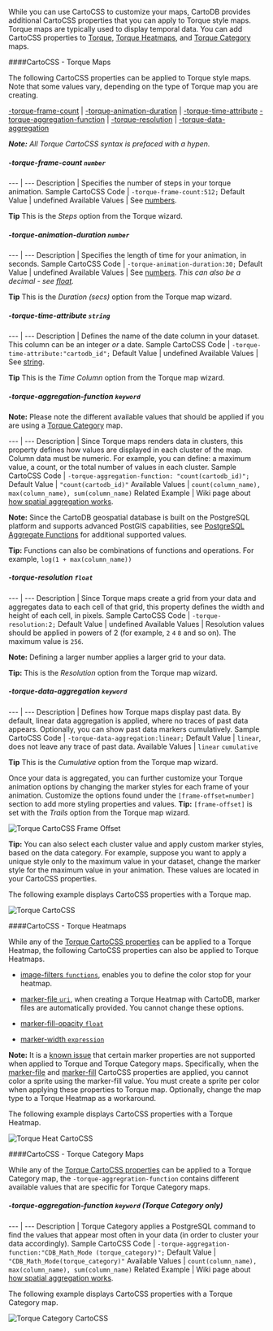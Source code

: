 <!--<div style="font-size:12pt;color:magenta;">Writer Note_csobier: H2- Torque tilecube release, issue #4015
</div>-->
<!--<div style="font-size:12pt;color:magenta;">Writer Note_csobier: Docs/issue#4012
</div>-->
While you can use CartoCSS to customize your maps, CartoDB provides additional CartoCSS properties that you can apply to Torque style maps. Torque maps are typically used to display temporal data. You can add CartoCSS properties to [Torque](#cartocss---torque-maps), [Torque Heatmaps](#cartocss---torque-heatmaps), and [Torque Category](#cartocss---torque-category-maps) maps.

####CartoCSS - Torque Maps

The following CartoCSS properties can be applied to Torque style maps.  Note that some values vary, depending on the type of Torque map you are creating.

[-torque-frame-count](#torque-frame-count-number) | [-torque-animation-duration](#torque-animation-duration-number) | [-torque-time-attribute](#torque-time-attribute-string)
[-torque-aggregation-function](#torque-aggregation-function-keyword) | [-torque-resolution](#torque-resolution-float) | [-torque-data-aggregation](#torque-data-aggregation-keyword)

_**Note:** All Torque CartoCSS syntax is prefaced with a hypen._


##### -torque-frame-count `number`

--- | ---
Description | Specifies the number of steps in your torque animation.
Sample CartoCSS Code | `-torque-frame-count:512;`
Default Value | undefined
Available Values | See [numbers](#numbers).

**Tip** This is the *Steps* option from the Torque wizard.
	
##### -torque-animation-duration `number`

--- | ---
Description | Specifies the length of time for your animation, in seconds.
Sample CartoCSS Code | `-torque-animation-duration:30;`
Default Value | undefined
Available Values | See [numbers](#numbers).  *This can also be a decimal - see [float](#float).*

**Tip** This is the *Duration (secs)* option from the Torque map wizard.


##### -torque-time-attribute `string`

--- | ---
Description | Defines the name of the date column in your dataset. This column can be an
integer *or* a date.
Sample CartoCSS Code | `-torque-time-attribute:"cartodb_id";`
Default Value | undefined
Available Values | See [string](#string).

**Tip** This is the *Time Column* option from the Torque map wizard.

	
##### -torque-aggregation-function `keyword`

**Note:** Please note the different available values that should be applied if you are using a [Torque Category](#-torque-aggregation-function-keyword-torque-category-only) map.

--- | ---
Description | Since Torque maps renders data in clusters, this property defines how values are displayed in each cluster of the map. Column data must be numeric. For example, you can define: a maximum value, a count, or the total number of values in each cluster.
Sample CartoCSS Code | `-torque-aggregation-function: "count(cartodb_id)";`
Default Value | `"count(cartodb_id)"`
Available Values | `count(column_name), max(column_name), sum(column_name)`
Related Example | Wiki page about [how spatial aggregation works](https://github.com/CartoDB/torque/wiki/How-spatial-aggregation-works).

**Note:** Since the CartoDB geospatial database is built on the PostgreSQL platform and supports advanced PostGIS capabilities, see [PostgreSQL Aggregate Functions](http://www.postgresql.org/docs/9.3/static/functions-aggregate.html) for additional supported values.

**Tip:** Functions can also be combinations of functions and operations. For example, `log(1 + max(column_name))`


##### -torque-resolution `float`

--- | ---
Description | Since Torque maps create a grid from your data and aggregates data to each cell of that grid, this property defines the width and height of each cell, in pixels. 
Sample CartoCSS Code | `-torque-resolution:2;`
Default Value | undefined
Available Values | Resolution values should be applied in powers of 2 (for example, `2` `4` `8` and so on). The maximum value is `256`.

**Note:** Defining a larger number applies a larger grid to your data.

**Tip:** This is the *Resolution* option from the Torque map wizard.


##### -torque-data-aggregation `keyword`

--- | ---
Description | Defines how Torque maps display past data. By default, linear data aggregation is applied, where no traces of past data appears. Optionally, you can show past data markers cumulatively.
Sample CartoCSS Code | `-torque-data-aggregation:linear;`
Default Value | `linear`, does not leave any trace of past data.
Available Values | `linear` `cumulative`

**Tip** This is the *Cumulative* option from the Torque map wizard.

Once your data is aggregated, you can further customize your Torque animation options by changing the marker styles for each frame of your animation. Customize the options found under the `[frame-offset=number]` section to add more styling properties and values.  **Tip:** `[frame-offset]` is set with the *Trails* option from the Torque map wizard.

<p class="wrap-border"><img src="{{ '/img/layout/cartodb-editor/torquecartoCSSframeoffset.png' | prepend: site.baseurl }}" alt="Torque CartoCSS Frame Offset" /></p>

**Tip:** You can also select each cluster value and apply custom marker styles, based on the data category. For example, suppose you want to apply a unique style only to the maximum value in your dataset, change the marker style for the maximum value in your animation. These values are located in your CartoCSS properties.

The following example displays CartoCSS properties with a Torque map.

<p class="wrap-border"><img src="{{ '/img/layout/cartodb-editor/torquecartoCSS.png' | prepend: site.baseurl }}" alt="Torque CartoCSS" /></p>

####CartoCSS - Torque Heatmaps

While any of the [Torque CartoCSS properties](#cartocss---torque-maps) can be applied to a Torque Heatmap, the following CartoCSS properties can also be applied to Torque Heatmaps.

- [image-filters `functions`](cartodb-editor.html#image-filters-functions), enables you to define the color stop for your heatmap.

- [marker-file `uri`](cartodb-editor.html#marker-file-uri), when creating a Torque Heatmap with CartoDB, marker files are automatically provided. You cannot change these options.

- [marker-fill-opacity `float`](cartodb-editor.html#marker-fill-opacity-float)

- [marker-width `expression`](cartodb-editor.html#marker-width-expression)

**Note:** It is a [known issue](http://gis.stackexchange.com/questions/137384/marker-file-for-torque-cartodb) that certain marker properties are not supported when applied to Torque and Torque Category maps. Specifically, when the [marker-file](cartodb-editor.html#marker-file-uri) and [marker-fill](cartodb-editor.html#marker-fill-color) CartoCSS properties are applied, you cannot color a sprite using the marker-fill value. You must create a sprite per color when applying these properties to Torque map.  Optionally, change the map type to a Torque Heatmap as a workaround.

The following example displays CartoCSS properties with a Torque Heatmap.

<p class="wrap-border"><img src="{{ '/img/layout/cartodb-editor/torquecartoCSSheat.png' | prepend: site.baseurl }}" alt="Torque Heat CartoCSS" /></p>

####CartoCSS - Torque Category Maps

While any of the [Torque CartoCSS properties](#cartocss---torque-maps) can be applied to a Torque Category map, the `-torque-aggregration-function` contains different available values that are specific for Torque Category maps.

##### -torque-aggregation-function `keyword` (Torque Category only)

--- | ---
Description | Torque Category applies a PostgreSQL command to find the values that appear most often in your data (in order to cluster your data accordingly).
Sample CartoCSS Code | `-torque-aggregation-function:"CDB_Math_Mode (torque_category)";`
Default Value | `"CDB_Math_Mode(torque_category)"`
Available Values | `count(column_name), max(column_name), sum(column_name)`
Related Example | Wiki page about [how spatial aggregation works](https://github.com/CartoDB/torque/wiki/How-spatial-aggregation-works).

The following example displays CartoCSS properties with a Torque Category map.
<p class="wrap-border"><img src="{{ '/img/layout/cartodb-editor/torquecartoCSScat.png' | prepend: site.baseurl }}" alt="Torque Category CartoCSS" /></p>
